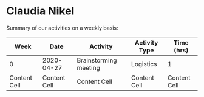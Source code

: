 # Claudia Nikel

Summary of our activities on a weekly basis:

| Week | Date | Activity  | Activity Type | Time (hrs)   |
| ------------- | ------------- | ------------- | ------------- |------------- | 
|0|2020-04-27|Brainstorming meeting|Logistics|1|
| Content Cell  | Content Cell  | Content Cell  | Content Cell  | Content Cell  |
